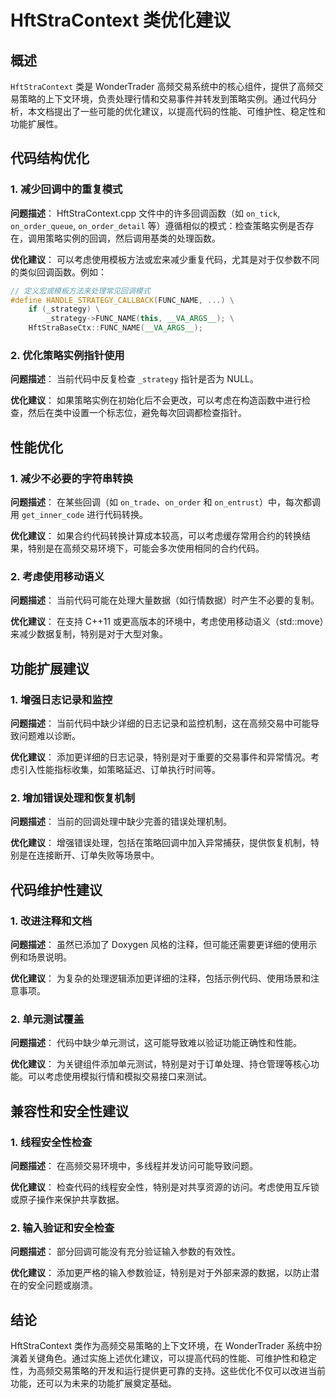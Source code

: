 # HftStraContext 类优化建议

## 概述

`HftStraContext` 类是 WonderTrader 高频交易系统中的核心组件，提供了高频交易策略的上下文环境，负责处理行情和交易事件并转发到策略实例。通过代码分析，本文档提出了一些可能的优化建议，以提高代码的性能、可维护性、稳定性和功能扩展性。

## 代码结构优化

### 1. 减少回调中的重复模式

**问题描述**：
HftStraContext.cpp 文件中的许多回调函数（如 `on_tick`, `on_order_queue`, `on_order_detail` 等）遵循相似的模式：检查策略实例是否存在，调用策略实例的回调，然后调用基类的处理函数。

**优化建议**：
可以考虑使用模板方法或宏来减少重复代码，尤其是对于仅参数不同的类似回调函数。例如：

```cpp
// 定义宏或模板方法来处理常见回调模式
#define HANDLE_STRATEGY_CALLBACK(FUNC_NAME, ...) \
    if (_strategy) \
        _strategy->FUNC_NAME(this, __VA_ARGS__); \
    HftStraBaseCtx::FUNC_NAME(__VA_ARGS__);
```

### 2. 优化策略实例指针使用

**问题描述**：
当前代码中反复检查 `_strategy` 指针是否为 NULL。

**优化建议**：
如果策略实例在初始化后不会更改，可以考虑在构造函数中进行检查，然后在类中设置一个标志位，避免每次回调都检查指针。

## 性能优化

### 1. 减少不必要的字符串转换

**问题描述**：
在某些回调（如 `on_trade`、`on_order` 和 `on_entrust`）中，每次都调用 `get_inner_code` 进行代码转换。

**优化建议**：
如果合约代码转换计算成本较高，可以考虑缓存常用合约的转换结果，特别是在高频交易环境下，可能会多次使用相同的合约代码。

### 2. 考虑使用移动语义

**问题描述**：
当前代码可能在处理大量数据（如行情数据）时产生不必要的复制。

**优化建议**：
在支持 C++11 或更高版本的环境中，考虑使用移动语义（std::move）来减少数据复制，特别是对于大型对象。

## 功能扩展建议

### 1. 增强日志记录和监控

**问题描述**：
当前代码中缺少详细的日志记录和监控机制，这在高频交易中可能导致问题难以诊断。

**优化建议**：
添加更详细的日志记录，特别是对于重要的交易事件和异常情况。考虑引入性能指标收集，如策略延迟、订单执行时间等。

### 2. 增加错误处理和恢复机制

**问题描述**：
当前的回调处理中缺少完善的错误处理机制。

**优化建议**：
增强错误处理，包括在策略回调中加入异常捕获，提供恢复机制，特别是在连接断开、订单失败等场景中。

## 代码维护性建议

### 1. 改进注释和文档

**问题描述**：
虽然已添加了 Doxygen 风格的注释，但可能还需要更详细的使用示例和场景说明。

**优化建议**：
为复杂的处理逻辑添加更详细的注释，包括示例代码、使用场景和注意事项。

### 2. 单元测试覆盖

**问题描述**：
代码中缺少单元测试，这可能导致难以验证功能正确性和性能。

**优化建议**：
为关键组件添加单元测试，特别是对于订单处理、持仓管理等核心功能。可以考虑使用模拟行情和模拟交易接口来测试。

## 兼容性和安全性建议

### 1. 线程安全性检查

**问题描述**：
在高频交易环境中，多线程并发访问可能导致问题。

**优化建议**：
检查代码的线程安全性，特别是对共享资源的访问。考虑使用互斥锁或原子操作来保护共享数据。

### 2. 输入验证和安全检查

**问题描述**：
部分回调可能没有充分验证输入参数的有效性。

**优化建议**：
添加更严格的输入参数验证，特别是对于外部来源的数据，以防止潜在的安全问题或崩溃。

## 结论

HftStraContext 类作为高频交易策略的上下文环境，在 WonderTrader 系统中扮演着关键角色。通过实施上述优化建议，可以提高代码的性能、可维护性和稳定性，为高频交易策略的开发和运行提供更可靠的支持。这些优化不仅可以改进当前功能，还可以为未来的功能扩展奠定基础。
